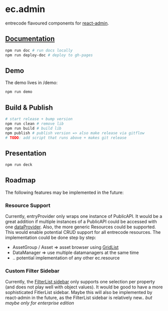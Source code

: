 # ec.admin

entrecode flavoured components for [react-admin](https://marmelab.com/react-admin/).

## [Documentation](https://entrecode.github.io/ec.admin/docs/)

```sh
npm run doc # run docs locally
npm run deploy-doc # deploy to gh-pages
```

## Demo

The demo lives in /demo:

```sh
npm run demo
```

## Build & Publish

```sh
# start release + bump version
npm run clean # remove lib
npm run build # build lib
npm publish # publish version => also make release via gitflow
# TODO: add script that runs above + makes git release
```

## Presentation

```sh
npm run deck
```

## Roadmap

The following features may be implemented in the future:

### Resource Support

Currently, entryProvider only wraps one instance of PublicAPI.
It would be a great addition if multiple instances of a PublicAPI could be accessed with one [dataProvider](https://marmelab.com/react-admin/DataProviders.html#extending-a-data-provider-example-of-file-upload).
Also, the more generic Resources could be supported. This would enable potential CRUD support for all entrecode resources. The implementation could be done step by step:

- AssetGroup / Asset => asset browser using [GridList](https://material-ui.com/components/grid-list/)
- DataManager => use multiple datamanagers at the same time
- .. potential implementation of any other ec.resource

### Custom Filter Sidebar

Currently, the [FilterList sidebar](https://marmelab.com/react-admin/List.html#the-filterlist-sidebar) only supports one selection per property (and does not play well with object values). It would be good to have a more sophisticated FitlerList sidebar. Maybe this will also be implemented by react-admin in the future, as the FilterList sidebar is relatively new.. _but maybe only for enterprise edition_
